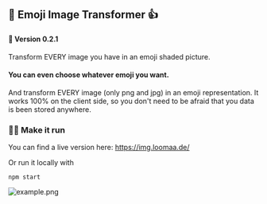## 🤟 Emoji Image Transformer 👍

#### 🚦 Version 0.2.1

Transform EVERY image you have in an emoji shaded picture.

#### You can even choose whatever emoji you want.

And transform EVERY image (only png and jpg) in an emoji representation.
It works 100% on the client side, so you don't need to be afraid that you data is been stored anywhere.

### 🏄‍♂️ Make it run

You can find a live version here: https://img.loomaa.de/

Or run it locally with
```
npm start
```

![example.png](example.png)
